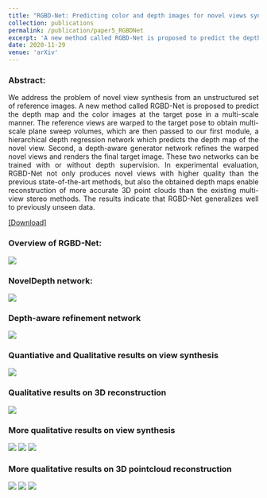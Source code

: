 ```yaml
---
title: "RGBD-Net: Predicting color and depth images for novel views synthesis"
collection: publications
permalink: /publication/paper5_RGBDNet
excerpt: 'A new method called RGBD-Net is proposed to predict the depth map and the color images at the target pose. RGBD-Net produces high-quality novel views and depth maps. We also shows better 3D reconstruction than MVS methods.'
date: 2020-11-29
venue: 'arXiv'
---
```

### Abstract:
<div style="text-align: justify"> We address the problem of novel view synthesis from an unstructured set of reference images. A new method called RGBD-Net is proposed to predict the depth map and the color images at the target pose in a multi-scale manner. The reference views are warped to the target pose to obtain multi-scale plane sweep volumes, which are then passed to our first module, a hierarchical depth regression network which predicts the depth map of the novel view. Second, a depth-aware generator network refines the warped novel views and renders the final target image. These two networks can be trained with or without depth supervision. In experimental evaluation, RGBD-Net not only produces novel views with higher quality than the previous state-of-the-art methods, but also the obtained depth maps enable reconstruction of more accurate 3D point clouds than the existing multi-view stereo methods. The results indicate that RGBD-Net generalizes well to previously unseen data. </div>


[[Download]](https://arxiv.org/abs/2011.14398)

### Overview of RGBD-Net: 
![](../images/RGBDNet/1.png)

### NovelDepth network:
![](../images/RGBDNet/2.png)

### Depth-aware refinement network 
![](../images/RGBDNet/3.png)

### Quantiative and Qualitative results on view synthesis 
![](../images/RGBDNet/4.png)

### Qualitative results on 3D reconstruction
![](../images/RGBDNet/5.png)

### More qualitative results on view synthesis 
![](../images/RGBDNet/6.png)
![](../images/RGBDNet/7.png)
![](../images/RGBDNet/8.png)

### More qualitative results on 3D pointcloud reconstruction
![](../images/RGBDNet/9.png)
![](../images/RGBDNet/10.png)
![](../images/RGBDNet/11.png)
